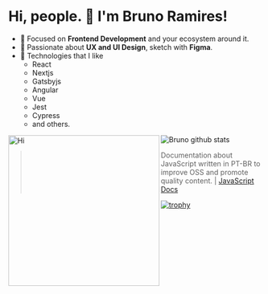 # Hi, people. 👋 I'm Bruno Ramires!

- :pushpin: Focused on **Frontend Development** and your ecosystem around it.
- :art: Passionate about **UX and UI Design**, sketch with **Figma**.
- 🌱 Technologies that I like
  - React
  - Nextjs
  - Gatsbyjs
  - Angular
  - Vue
  - Jest
  - Cypress
  - and others.

<img align="left" src="https://media3.giphy.com/media/3o6ZsXTQUVOT84Zrz2/giphy.gif?cid=ecf05e471eecbe8c5bcb9e13f9d95b057329bb3e7c9d46f5&rid=giphy.gif" alt="Hi" width="300"/>

![Bruno github stats](https://github-readme-stats.vercel.app/api?username=brunormferreira&show_icons=true&theme=cobalt)

> Documentation about JavaScript written in PT-BR to improve OSS and promote quality content. | [JavaScript Docs](https://javascript-docs.netlify.com/)

[![trophy](https://github-profile-trophy.vercel.app/?username=brunormferreira)](https://github.com/ryo-ma/github-profile-trophy)

